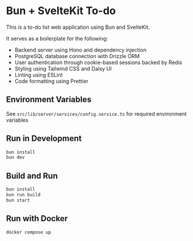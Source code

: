 # Bun + SvelteKit To-do

This is a to-do list web application using Bun and SvelteKit.

It serves as a boilerplate for the following:

-   Backend server using Hono and dependency injection
-   PostgreSQL database connection with Drizzle ORM
-   User authentication through cookie-based sessions backed by Redis
-   Styling using Tailwind CSS and Daisy UI
-   Linting using ESLint
-   Code formatting using Prettier

## Environment Variables

See `src/lib/server/services/config.service.ts` for required environment variables

## Run in Development

```sh
bun install
bun dev
```

## Build and Run

```sh
bun install
bun run build
bun start
```

## Run with Docker

```sh
docker compose up
```
